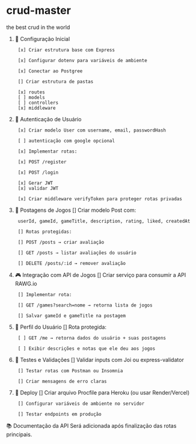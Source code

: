 # crud-master
the best crud in the world

1. 🔧 Configuração Inicial

        [x] Criar estrutura base com Express

        [x] Configurar dotenv para variáveis de ambiente

        [x] Conectar ao Postgree

        [] Criar estrutura de pastas 
                
        [x] routes 
        [ ] models
        [ ] controllers
        [x] middleware

2. 🔐 Autenticação de Usuário

        [x] Criar modelo User com username, email, passwordHash

        [ ] autenticação com google opcional
        
        [x] Implementar rotas:

        [x] POST /register

        [x] POST /login

        [x] Gerar JWT
        [x] validar JWT

        [x] Criar middleware verifyToken para proteger rotas privadas

3. 📝 Postagens de Jogos
        [] Criar modelo Post com:

        userId, gameId, gameTitle, description, rating, liked, createdAt

        [] Rotas protegidas:

        [] POST /posts → criar avaliação

        [] GET /posts → listar avaliações do usuário

        [] DELETE /posts/:id → remover avaliação

4. 🎮 Integração com API de Jogos
        [] Criar serviço para consumir a API RAWG.io

        [] Implementar rota:

        [] GET /games?search=nome → retorna lista de jogos

        [] Salvar gameId e gameTitle na postagem

5. 👤 Perfil do Usuário
        [] Rota protegida:

        [ ] GET /me → retorna dados do usuário + suas postagens

        [ ] Exibir descrições e notas que ele deu aos jogos

6. 🧪 Testes e Validações
        [] Validar inputs com Joi ou express-validator

        [] Testar rotas com Postman ou Insomnia

        [] Criar mensagens de erro claras

7. 🚀 Deploy
        [] Criar arquivo Procfile para Heroku (ou usar Render/Vercel)

        [] Configurar variáveis de ambiente no servidor

        [] Testar endpoints em produção

📚 Documentação da API
Será adicionada após finalização das rotas principais.